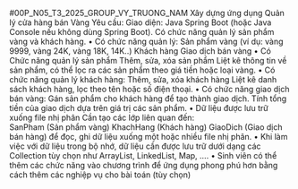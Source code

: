 #00P_N05_T3_2025_GROUP_VY_TRUONG_NAM
Xây dựng ứng dụng Quản lý cửa hàng bán Vàng 
Yêu cầu:
Giao diện: Java Spring Boot (hoặc Java Console nếu không dùng Spring Boot).
Có chức năng quản lý sản phẩm vàng và khách hàng.
•	Có chức năng quản lý:
Sản phẩm vàng (ví dụ: vàng 9999, vàng 24K, vàng 18K, 14K..)
Khách hàng
Giao dịch bán vàng
•	Có Chức năng quản lý sản phẩm
Thêm, sửa, xóa sản phẩm
Liệt kê thông tin về sản phẩm, có thể lọc ra các sản phẩm theo giá tiền hoặc loại vàng.
•	Có chức năng quản lý khách hàng:
Thêm, sửa, xóa khách hàng
Liệt kê danh sách khách hàng, lọc theo tên hoặc số điện thoại.
•	Có chức năng giao dịch bán vàng:
Gán sản phẩm cho khách hàng để tạo thành giao dịch.
Tính tổng tiền của giao dịch dựa trên giá trị các sản phẩm.
•	Dữ liệu được lưu trữ xuống file nhị phân
Cần tạo các lớp liên quan đến:	
SanPham (Sản phẩm vàng)
KhachHang (Khách hàng)
GiaoDich (Giao dịch bán hàng)
để đọc, ghi dữ liệu xuống một hoặc nhiều file nhị phân.
•	Khi làm việc với dữ liệu trong bộ nhớ, dữ liệu cần được lưu trữ dưới dạng các Collection tùy chọn như ArrayList, LinkedList, Map, ….
•	Sinh viên có thể thêm các chức năng vào chương trình để ứng dụng phong phú hơn bằng cách thêm các nghiệp vụ cho bài toán (tùy chọn)



